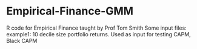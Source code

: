 # Empirical-Finance-GMM
R code for Empirical Finance taught by Prof Tom Smith
Some input files:
example1: 10 decile size portfolio returns. Used as input for testing CAPM, Black CAPM
